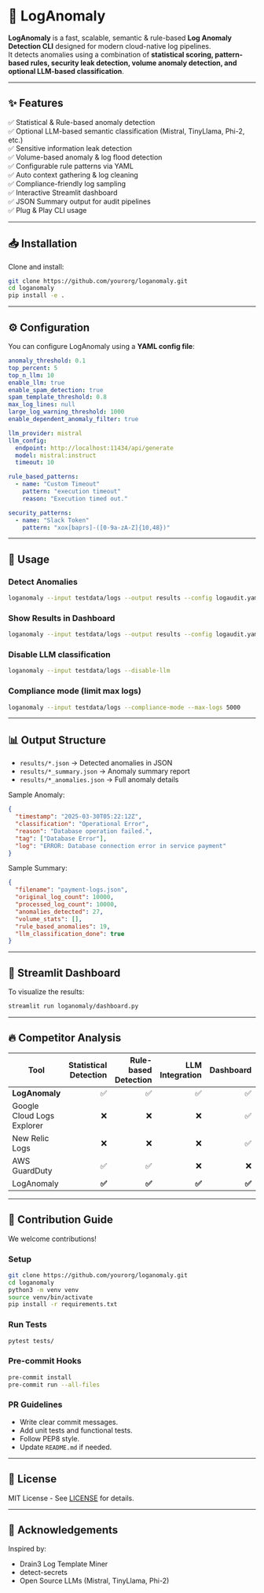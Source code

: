 
# 🚀 LogAnomaly

**LogAnomaly** is a fast, scalable, semantic & rule-based **Log Anomaly Detection CLI** designed for modern cloud-native log pipelines.  
It detects anomalies using a combination of **statistical scoring, pattern-based rules, security leak detection, volume anomaly detection, and optional LLM-based classification**.

---

## ✨ Features

✅ Statistical & Rule-based anomaly detection  
✅ Optional LLM-based semantic classification (Mistral, TinyLlama, Phi-2, etc.)  
✅ Sensitive information leak detection  
✅ Volume-based anomaly & log flood detection  
✅ Configurable rule patterns via YAML  
✅ Auto context gathering & log cleaning  
✅ Compliance-friendly log sampling  
✅ Interactive Streamlit dashboard  
✅ JSON Summary output for audit pipelines  
✅ Plug & Play CLI usage

---

## 📥 Installation

Clone and install:

```bash
git clone https://github.com/yourorg/loganomaly.git
cd loganomaly
pip install -e .
```

---

## ⚙️ Configuration

You can configure LogAnomaly using a **YAML config file**:

```yaml
anomaly_threshold: 0.1
top_percent: 5
top_n_llm: 10
enable_llm: true
enable_spam_detection: true
spam_template_threshold: 0.8
max_log_lines: null
large_log_warning_threshold: 1000
enable_dependent_anomaly_filter: true

llm_provider: mistral
llm_config:
  endpoint: http://localhost:11434/api/generate
  model: mistral:instruct
  timeout: 10

rule_based_patterns:
  - name: "Custom Timeout"
    pattern: "execution timeout"
    reason: "Execution timed out."

security_patterns:
  - name: "Slack Token"
    pattern: "xox[baprs]-([0-9a-zA-Z]{10,48})"
```

---

## 🚀 Usage

### Detect Anomalies

```bash
loganomaly --input testdata/logs --output results --config logaudit.yaml
```

### Show Results in Dashboard

```bash
loganomaly --input testdata/logs --output results --config logaudit.yaml --show-results
```

### Disable LLM classification

```bash
loganomaly --input testdata/logs --disable-llm
```

### Compliance mode (limit max logs)

```bash
loganomaly --input testdata/logs --compliance-mode --max-logs 5000
```

---

## 📊 Output Structure

- `results/*.json` → Detected anomalies in JSON
- `results/*_summary.json` → Anomaly summary report  
- `results/*_anomalies.json` → Full anomaly details

Sample Anomaly:

```json
{
  "timestamp": "2025-03-30T05:22:12Z",
  "classification": "Operational Error",
  "reason": "Database operation failed.",
  "tag": ["Database Error"],
  "log": "ERROR: Database connection error in service payment"
}
```

Sample Summary:

```json
{
  "filename": "payment-logs.json",
  "original_log_count": 10000,
  "processed_log_count": 10000,
  "anomalies_detected": 27,
  "volume_stats": [],
  "rule_based_anomalies": 19,
  "llm_classification_done": true
}
```

---

## 🧩 Streamlit Dashboard

To visualize the results:

```bash
streamlit run loganomaly/dashboard.py
```

---

## 🔥 Competitor Analysis

| Tool                        | Statistical Detection | Rule-based Detection | LLM Integration | Dashboard | Secret Scanning | Configurable Rules |
|-----------------------------|----------------------:|--------------------:|---------------:|---------:|---------------:|------------------:|
| **LogAnomaly**              | ✅                    | ✅                  | ✅             | ✅       | ✅             | ✅               |
| Google Cloud Logs Explorer | ❌                    | ❌                  | ❌             | ✅       | ❌             | ❌               |
| New Relic Logs              | ❌                    | ❌                  | ❌             | ✅       | ❌             | ❌               |
| AWS GuardDuty               | ✅                    | ✅                  | ❌             | ❌       | ✅             | ❌               |
| LogAnomaly                  | **✅**                | **✅**              | **✅**         | **✅**   | **✅**         | **✅**           |

---

## 🤝 Contribution Guide

We welcome contributions!

### Setup

```bash
git clone https://github.com/yourorg/loganomaly.git
cd loganomaly
python3 -m venv venv
source venv/bin/activate
pip install -r requirements.txt
```

### Run Tests

```bash
pytest tests/
```

### Pre-commit Hooks

```bash
pre-commit install
pre-commit run --all-files
```

### PR Guidelines

- Write clear commit messages.
- Add unit tests and functional tests.
- Follow PEP8 style.
- Update `README.md` if needed.

---

## 📄 License

MIT License - See [LICENSE](LICENSE) for details.

---

## 🙌 Acknowledgements

Inspired by:
- Drain3 Log Template Miner
- detect-secrets
- Open Source LLMs (Mistral, TinyLlama, Phi-2)
